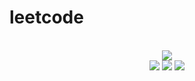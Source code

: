 # leetcode

<div align="center">
<br/>
<img src="https://img.shields.io/badge/Solved-426/3045%20=%2014%25-blue.svg?style=flat-square" />
<br/>
<img src="https://img.shields.io/badge/Easy-198/771-5CB85D.svg?style=flat-square" />
<img src="https://img.shields.io/badge/Medium-176/1599-F0AE4E.svg?style=flat-square" />
<img src="https://img.shields.io/badge/Hard-52/675-D95450.svg?style=flat-square" />
</div>